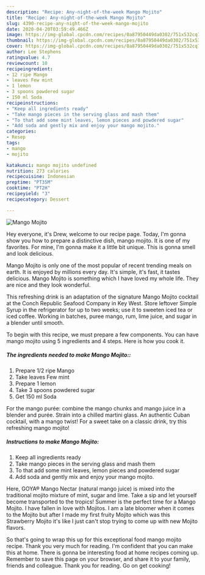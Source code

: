 ```yaml
---
description: "Recipe: Any-night-of-the-week Mango Mojito"
title: "Recipe: Any-night-of-the-week Mango Mojito"
slug: 4390-recipe-any-night-of-the-week-mango-mojito
date: 2020-04-20T03:59:49.466Z
image: https://img-global.cpcdn.com/recipes/0a87950449da0302/751x532cq70/mango-mojito-recipe-main-photo.jpg
thumbnail: https://img-global.cpcdn.com/recipes/0a87950449da0302/751x532cq70/mango-mojito-recipe-main-photo.jpg
cover: https://img-global.cpcdn.com/recipes/0a87950449da0302/751x532cq70/mango-mojito-recipe-main-photo.jpg
author: Lee Stephens
ratingvalue: 4.7
reviewcount: 10
recipeingredient:
- 12 ripe Mango
- leaves Few mint
- 1 lemon
- 3 spoons powdered sugar
- 150 ml Soda
recipeinstructions:
- "Keep all ingredients ready"
- "Take mango pieces in the serving glass and mash them"
- "To that add some mint leaves, lemon pieces and powdered sugar"
- "Add soda and gently mix and enjoy your mango mojito."
categories:
- Resep
tags:
- mango
- mojito

katakunci: mango mojito undefined
nutrition: 273 calories
recipecuisine: Indonesian
preptime: "PT35M"
cooktime: "PT2H"
recipeyield: "3"
recipecategory: Dessert

---
```



![Mango Mojito](https://img-global.cpcdn.com/recipes/0a87950449da0302/751x532cq70/mango-mojito-recipe-main-photo.jpg)

Hey everyone, it's Drew, welcome to our recipe page. Today, I'm gonna show you how to prepare a distinctive dish, mango mojito. It is one of my favorites. For mine, I'm gonna make it a little bit unique. This is gonna smell and look delicious.

Mango Mojito is only one of the most popular of recent trending meals on earth. It is enjoyed by millions every day. It's simple, it's fast, it tastes delicious. Mango Mojito is something which I have loved my whole life. They are nice and they look wonderful.

This refreshing drink is an adaptation of the signature Mango Mojito cocktail at the Conch Republic Seafood Company in Key West. Store leftover Simple Syrup in the refrigerator for up to two weeks; use it to sweeten iced tea or iced coffee. Working in batches, puree mango, rum, lime juice, and sugar in a blender until smooth.


To begin with this recipe, we must prepare a few components. You can have mango mojito using 5 ingredients and 4 steps. Here is how you cook it.

##### The ingredients needed to make Mango Mojito::

1. Prepare 1/2 ripe Mango
1. Take leaves Few mint
1. Prepare 1 lemon
1. Take 3 spoons powdered sugar
1. Get 150 ml Soda


For the mango purée: combine the mango chunks and mango juice in a blender and purée. Strain into a chilled martini glass. An authentic Cuban cocktail, with a mango twist! For a sweet take on a classic drink, try this refreshing mango mojito! 

##### Instructions to make Mango Mojito:

1. Keep all ingredients ready
1. Take mango pieces in the serving glass and mash them
1. To that add some mint leaves, lemon pieces and powdered sugar
1. Add soda and gently mix and enjoy your mango mojito.


Here, GOYA® Mango Nectar (natural mango juice) is mixed into the traditional mojito mixture of mint, sugar and lime. Take a sip and let yourself become transported to the tropics! Summer is the perfect time for a Mango Mojito. I have fallen in love with Mojitos. I am a late bloomer when it comes to the Mojito but after I made my first fruity Mojito which was this Strawberry Mojito it&#39;s like I just can&#39;t stop trying to come up with new Mojito flavors. 

So that's going to wrap this up for this exceptional food mango mojito recipe. Thank you very much for reading. I'm confident that you can make this at home. There is gonna be interesting food at home recipes coming up. Remember to save this page on your browser, and share it to your family, friends and colleague. Thank you for reading. Go on get cooking!

